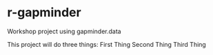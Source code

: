 # r-gapminder
Workshop project using gapminder.data

This project will do three things:
	First Thing
	Second Thing
	Third Thing
